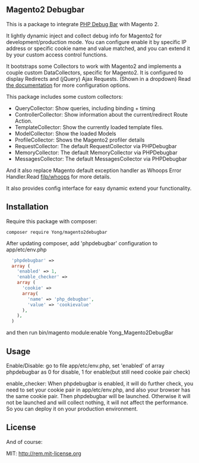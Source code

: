 ## Magento2 Debugbar

This is a package to integrate [PHP Debug Bar](http://phpdebugbar.com/) with Magento 2.

It lightly dynamic inject and collect debug info for Magento2 for development/production mode. 
You can configure enable it by specific IP address or specific cookie name and value matched, and you can extend it by your custom access control functions.

It bootstraps some Collectors to work with Magento2 and implements a couple custom DataCollectors, specific for Magento2.
It is configured to display Redirects and (jQuery) Ajax Requests. (Shown in a dropdown)
Read [the documentation](http://phpdebugbar.com/docs/) for more configuration options.


This package includes some custom collectors:
 - QueryCollector: Show queries, including binding + timing
 - ControllerCollector: Show information about the current/redirect Route Action.
 - TemplateCollector: Show the currently loaded template files.
 - ModelCollector: Show the loaded Models
 - ProfileCollector: Shows the Magento2 profiler details
 - RequestCollector: The default RequestCollector via PHPDebugbar
 - MemoryCollector: The default MemoryCollector via PHPDebugbar
 - MessagesCollector: The default MessagesCollector via PHPDebugbar

And it also replace Magento default exception handler as Whoops Error Handler.Read [filp/whoops](https://github.com/filp/whoops) for more details.


It also provides config interface for easy dynamic extend your functionality.

## Installation

Require this package with composer:

```shell
composer require Yong/magento2debugbar
```

After updating composer, add 'phpdebugbar' configuration to app/etc/env.php
```php
  'phpdebugbar' =>
  array (
    'enabled' => 1,
    'enable_checker' =>
    array (
      'cookie' =>
      array(
        'name' => 'php_debugbar',
        'value' => 'cookievalue'
      ),
    ),
  )
```

and then run bin/magento module:enable Yong_Magento2DebugBar

## Usage
Enable/Disable: go to file app/etc/env.php, set 'enabled' of array phpdebugbar as 0 for disable, 1 for enable(but still need cookie pair check)

enable_checker: When phpdebugbar is enabled, it will do further check, you need to set your cookie pair in app/etc/env.php, and also your browser has the same cookie pair. Then phpdebugbar will be launched. Otherwise it will not be launched and will collect nothing, it will not affect the performance. So you can deploy it on your production environment.

## License

And of course:

MIT: http://rem.mit-license.org
